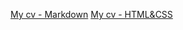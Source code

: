 [My cv - Markdown](https://arsen056.github.io/rsschool-cv/cv)
[My cv - HTML&CSS](https://arsen056.github.io/rsschool-cv/)